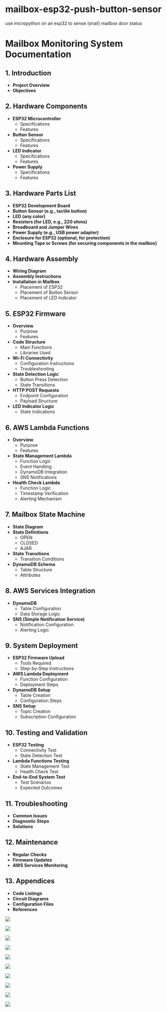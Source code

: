 # mailbox-esp32-push-button-sensor
use micropython on an esp32 to sense (snail) mailbox door status 

# Mailbox Monitoring System Documentation

## 1. Introduction

- **Project Overview**
- **Objectives**

## 2. Hardware Components

- **ESP32 Microcontroller**
    - Specifications
    - Features
- **Button Sensor**
    - Specifications
    - Features
- **LED Indicator**
    - Specifications
    - Features
- **Power Supply**
    - Specifications
    - Features

## 3. Hardware Parts List

- **ESP32 Development Board**
- **Button Sensor (e.g., tactile button)**
- **LED (any color)**
- **Resistors (for LED, e.g., 220 ohms)**
- **Breadboard and Jumper Wires**
- **Power Supply (e.g., USB power adapter)**
- **Enclosure for ESP32 (optional, for protection)**
- **Mounting Tape or Screws (for securing components in the mailbox)**

## 4. Hardware Assembly

- **Wiring Diagram**
- **Assembly Instructions**
- **Installation in Mailbox**
    - Placement of ESP32
    - Placement of Button Sensor
    - Placement of LED Indicator

## 5. ESP32 Firmware

- **Overview**
    - Purpose
    - Features
- **Code Structure**
    - Main Functions
    - Libraries Used
- **Wi-Fi Connectivity**
    - Configuration Instructions
    - Troubleshooting
- **State Detection Logic**
    - Button Press Detection
    - State Transitions
- **HTTP POST Requests**
    - Endpoint Configuration
    - Payload Structure
- **LED Indicator Logic**
    - State Indications

## 6. AWS Lambda Functions

- **Overview**
    - Purpose
    - Features
- **State Management Lambda**
    - Function Logic
    - Event Handling
    - DynamoDB Integration
    - SNS Notifications
- **Health Check Lambda**
    - Function Logic
    - Timestamp Verification
    - Alerting Mechanism

## 7. Mailbox State Machine

- **State Diagram**
- **State Definitions**
    - OPEN
    - CLOSED
    - AJAR
- **State Transitions**
    - Transition Conditions
- **DynamoDB Schema**
    - Table Structure
    - Attributes

## 8. AWS Services Integration

- **DynamoDB**
    - Table Configuration
    - Data Storage Logic
- **SNS (Simple Notification Service)**
    - Notification Configuration
    - Alerting Logic

## 9. System Deployment

- **ESP32 Firmware Upload**
    - Tools Required
    - Step-by-Step Instructions
- **AWS Lambda Deployment**
    - Function Configuration
    - Deployment Steps
- **DynamoDB Setup**
    - Table Creation
    - Configuration Steps
- **SNS Setup**
    - Topic Creation
    - Subscription Configuration

## 10. Testing and Validation

- **ESP32 Testing**
    - Connectivity Test
    - State Detection Test
- **Lambda Functions Testing**
    - State Management Test
    - Health Check Test
- **End-to-End System Test**
    - Test Scenarios
    - Expected Outcomes

## 11. Troubleshooting

- **Common Issues**
- **Diagnostic Steps**
- **Solutions**

## 12. Maintenance

- **Regular Checks**
- **Firmware Updates**
- **AWS Services Monitoring**

## 13. Appendices

- **Code Listings**
- **Circuit Diagrams**
- **Configuration Files**
- **References**

![](.README_images/12-volt-power-supply.png)

![](.README_images/mailbox-underside-before-circuit-board-attached.png)

![](.README_images/circuit-board-side-view.png)

![](.README_images/garage-floor-power-cable-to-outside.png)

![](.README_images/mailbox-pole-with-cable-attached.png)

![](.README_images/circuit-board-top-view.png)

![](.README_images/mailbox-underside-with-fitted-circuit-board.png)

![](.README_images/mailbox-push-button-front-view.png)

![](.README_images/mailbox-inside-back-view.png)

![](.README_images/mailbox-push-button-side-view.png)